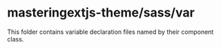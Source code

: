 # masteringextjs-theme/sass/var

This folder contains variable declaration files named by their component class.
